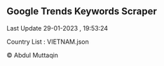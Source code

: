 

## Google Trends Keywords Scraper 
 
Last Update 29-01-2023 , 19:53:24

Country List :
VIETNAM.json



© Abdul Muttaqin 
